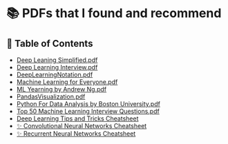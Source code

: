 

<!--Index-->
# 📚 PDFs that I found and recommend

## 📂 Table of Contents

- [Deep Leaning Simplified.pdf](Deep%20Leaning%20Simplified.pdf)
- [Deep Learning Interview.pdf](Deep%20Learning%20Interview.pdf)
- [DeepLearningNotation.pdf](DeepLearningNotation.pdf)
- [Machine Learning for Everyone.pdf](Machine%20Learning%20for%20Everyone.pdf)
- [ML Yearning by Andrew Ng.pdf](ML%20Yearning%20by%20Andrew%20Ng.pdf)
- [PandasVisualization.pdf](PandasVisualization.pdf)
- [Python For Data Analysis by Boston University.pdf](Python%20For%20Data%20Analysis%20by%20Boston%20University.pdf)
- [Top 50 Machine Learning Interview Questions.pdf](Top%2050%20Machine%20Learning%20Interview%20Questions.pdf)
- [Deep Learning Tips and Tricks Cheatsheet](DLTricksCheatsheet.pdf)
- [✨ Convolutional Neural Networks Cheatsheet](CNNCheatsheet.pdf)
- [✨ Recurrent Neural Networks Cheatsheet](RNNCheatsheet.pdf)

<!--Index-->
